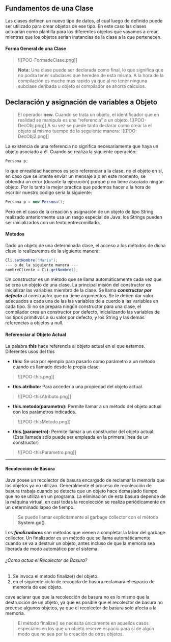 ## Fundamentos de una Clase

Las clases definen un nuevo tipo de datos, el cual luego de definido puede ser utilizado para crear objetos de ese tipo. En este caso las clases actuarian como plantilla para los diferentes objetos que vayamos a crear, mientras que los objetos serian instancias de la clase a la que pertenecen.

#### Forma General de una Clase

> ![[POO-FormadeClase.png]]

> **Nota:** Una clase puede ser declarada como final, lo que significa que no podra tener subclases que hereden de esta misma.
> A la hora de la compilación es mucho mas rapido ya que al no tener ninguna subclase deribada u objeto el compilador se ahorra calculos.

## Declaración y asignación de variables a Objeto

> El operador **new.** Cuando se trata un objeto, el identificador que en realidad se manipula es una “referencia” a un objeto.
> ![[POO-DecObj.png]]
> A su vez se puede tanto declarar como crear la el objeto al mismo tuempo de la seguiente manera:
> ![[POO-DecObj2.png]]

La existencia de una referencia no significa necesariamente que haya un objeto asociado a él. Cuando se realiza la siguiente operación:

```java
Persona p;
```

lo que enrealidad hacemos es solo referenciar a la clase, no el objeto en si, en caso que se intente enviar un mensaje a *p* en este momento, se obtendrá un error (durante la ejecución) porque *p* no tiene asociado ningún objeto.
Por lo tanto la mejor practica que podemos hacer a la hora de escribir nuestro codigo seria la siguiente:

```java
Persona p = new Persona();
```

Pero en el caso de la creación y asignación de un objeto de tipo String realizado anteriormente usa un rasgo especial de Java: los Strings pueden ser inicializados con un texto entrecomillado.

#### Metodos
Dado un objeto de una determinada clase, el acceso a los métodos de dicha clase lo realizaremos de la siguiente manera:
```java
Cli.setNombre("Maria");
--- o de la siguiente manera ---
nombreCliente = Cli.getNombre();
```
Un constructor es un método que se llama automáticamente cada vez que se crea un objeto de una clase. La principal misión del constructor es inicializar las variables miembro de la clase.
Se llama ***constructor por defecto*** al constructor que no tiene argumentos. Se le deben dar valor adecuados a cada una de las las variables de a cuerdo a las variables en cada tipo.
Si no se prepara ningún constructor para una clase, el compilador crea un constructor por defecto, inicializando las variables de los tipos primitivos a su valor por defecto, y los String y las demás referencias a objetos a null.

#### Referenciar al Objeto Actual
La palabra **this** hace referencia al objeto actual en el que estamos.
Diferentes usos del this
- **this:** Se usa por ejemplo para pasarlo como parámetro a un método cuando es llamado desde la propia clase.
> ![[POO-this.png]]
- **this.atributo:**  Para acceder a una propiedad del objeto actual.
> ![[POO-thisAtributo.png]]
- **this.metodo(parametro):**  Permite llamar a un método del objeto actual con los parámetros indicados.
> ![[POO-thisMetodo.png]]
- **this.(parametro):** Permite llamar a un constructor del objeto actual. (Esta llamada sólo puede ser empleada en la primera línea de un constructor)
> ![[POO-thisParametro.png]]

---

#### Recolección de Basura
Java posee un recolector de basura encargado de reclamar la memoria que los objetos ya no utilizan.
Generalmente el proceso de recolección de basura trabaja cuando se detecta que un objeto hace demasiado tiempo que no se utiliza en un programa.
La eliminación de esta basura depende de la máquina virtual, en casi todas la recolección se realiza periódicamente en un determinado lapso de tiempo.

> Se puede llamar explícitamente al garbage collector con el método **System.gc()**.

Los ***finalizadores*** son métodos que vienen a completar la labor del garbage collector. Un finalizador es un método que se llama automáticamente cuando se va a destruir un objeto, antes incluso de que la memoria sea liberada de modo automático por el sistema.

###### ¿Como actua el Recolector de Basura?
1. Se invoca el metodo finalize() del objeto.
2. en el siguiente ciclo de recogida de basura reclamará el espacio de memoria de ese objeto.

cave aclarar que que la recolección de basura no es lo mismo que la destrucción de un objeto, ya que es posible que el recolector de basura no precese algunos objetos, ya que el recolector de basura solo afecta a la memoria.

> El método finalize() se necesita únicamente en aquellos casos especiales en los que un objeto reserve espacio para sí de algún modo que no sea por la creación de otros objetos.

